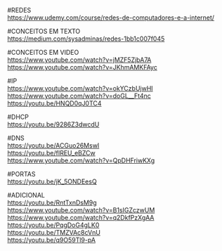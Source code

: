 #REDES<br>
https://www.udemy.com/course/redes-de-computadores-e-a-internet/

#CONCEITOS EM TEXTO<br>
https://medium.com/sysadminas/redes-1bb1c007f045

#CONCEITOS EM VIDEO<br>
https://www.youtube.com/watch?v=jMZF5ZjbA7A<br>
https://www.youtube.com/watch?v=JKhmAMKFAyc

#IP<br>
https://www.youtube.com/watch?v=okYCzbUjwHI<br>
https://www.youtube.com/watch?v=doGL__Ft4nc<br>
https://youtu.be/HNQD0qJ0TC4

#DHCP<br>
https://youtu.be/9286Z3dwcdU

#DNS<br>
https://youtu.be/ACGuo26MswI<br>
https://youtu.be/fIREU_eBZCw<br>
https://www.youtube.com/watch?v=QpDHFriwKXg

#PORTAS<br>
https://youtu.be/jK_5ONDEesQ

#ADICIONAL<br>
https://youtu.be/RntTxnDsM9g<br>
https://www.youtube.com/watch?v=B1sIGZczwUM<br>
https://www.youtube.com/watch?v=q2DkfPzXgAA<br>
https://youtu.be/PqgDoG4gLK0<br>
https://youtu.be/TMZVAc8cVnU<br>
https://youtu.be/q9O59Tl9-pA
